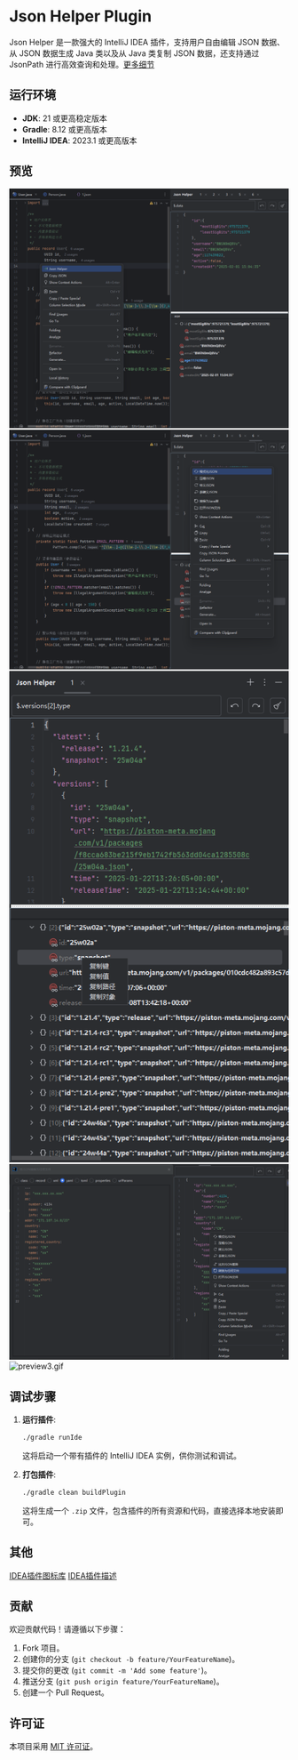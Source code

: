 # Json Helper Plugin

Json Helper 是一款强大的 IntelliJ IDEA 插件，支持用户自由编辑 JSON 数据、从 JSON 数据生成 Java 类以及从 Java 类复制 JSON
数据，还支持通过 JsonPath 进行高效查询和处理。[更多细节](https://deepwiki.com/fc6a1b03/json-helper)

## 运行环境

- **JDK**: 21 或更高稳定版本
- **Gradle**: 8.12 或更高版本
- **IntelliJ IDEA**: 2023.1 或更高版本

## 预览

![preview1.png](doc/preview1.png)
![preview2.png](doc/preview2.png)
![preview4.png](doc/preview4.png)
![preview5.png](doc/preview5.png)
![preview3.gif](doc/preview3.gif)

## 调试步骤

1. **运行插件**:
   ```bash
   ./gradle runIde
   ```
   这将启动一个带有插件的 IntelliJ IDEA 实例，供你测试和调试。

2. **打包插件**:
   ```bash
   ./gradle clean buildPlugin
   ```
   这将生成一个 `.zip` 文件，包含插件的所有资源和代码，直接选择本地安装即可。

## 其他

[IDEA插件图标库](https://intellij-icons.jetbrains.design)
[IDEA插件描述](https://plugins.jetbrains.com/docs/intellij/plugin-dependencies.html#locating-plugin-id-and-preparing-sandbox)

## 贡献

欢迎贡献代码！请遵循以下步骤：

1. Fork 项目。
2. 创建你的分支 (`git checkout -b feature/YourFeatureName`)。
3. 提交你的更改 (`git commit -m 'Add some feature'`)。
4. 推送分支 (`git push origin feature/YourFeatureName`)。
5. 创建一个 Pull Request。

## 许可证

本项目采用 [MIT 许可证](LICENSE)。
